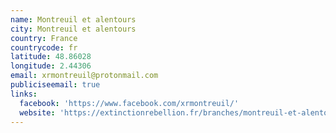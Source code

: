 ```yaml
---
name: Montreuil et alentours
city: Montreuil et alentours
country: France
countrycode: fr
latitude: 48.86028
longitude: 2.44306
email: xrmontreuil@protonmail.com
publiciseemail: true
links:
  facebook: 'https://www.facebook.com/xrmontreuil/'
  website: 'https://extinctionrebellion.fr/branches/montreuil-et-alentours/'
---
```


